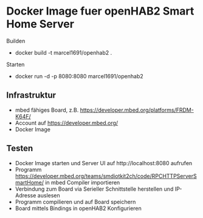 Docker Image fuer openHAB2 Smart Home Server
============================================

Builden
* docker build -t marcel1691/openhab2 .

Starten
* docker run -d -p 8080:8080 marcel1691/openhab2

Infrastruktur
-------------
* mbed fähiges Board, z.B. https://developer.mbed.org/platforms/FRDM-K64F/
* Account auf https://developer.mbed.org/
* Docker Image

Testen
------
* Docker Image starten und Server UI auf http://localhost:8080 aufrufen
* Programm https://developer.mbed.org/teams/smdiotkit2ch/code/RPCHTTPServerSmartHome/ in mbed Compiler importieren
* Verbindung zum Board via Serieller Schnittstelle herstellen und IP-Adresse auslesen
* Programm compilieren und auf Board speichern
* Board mittels Bindings in openHAB2 Konfigurieren


 
